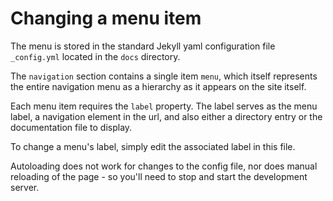 ---
---
# Changing a menu item

The menu is stored in the standard Jekyll yaml configuration file `_config.yml` located in the `docs` directory.

The `navigation` section contains a single item `menu`, which itself represents the entire navigation menu as a hierarchy as it appears on the site itself.

Each menu item requires the `label` property. The label serves as the menu label, a navigation element in the url, and also either a directory entry or the documentation file to display.

To change a menu's label, simply edit the associated label in this file.

Autoloading does not work for changes to the config file, nor does manual reloading of the page - so you'll need to stop and start the development server.